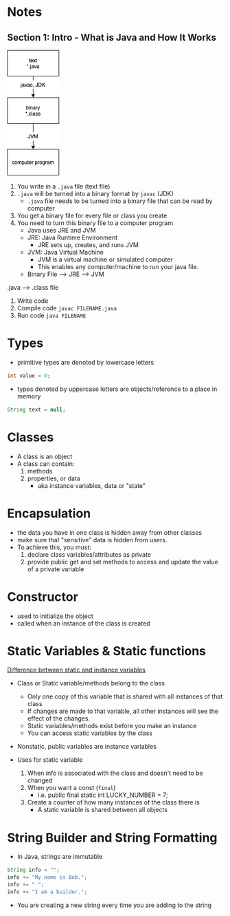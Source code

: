 # Notes
## Section 1: Intro - What is Java and How It Works

<img src="./img/java_compilation_diagram.png">

1. You write in a `.java` file (text file)
2. `.java` will be turned into a binary format by `javac` (JDK)
    * `.java` file needs to be turned into a binary file that can be read by computer
3. You get a binary file for every file or class you create
4. You need to turn this binary file to a computer program
    * Java uses JRE and JVM
    * JRE: Java Runtime Environment
        * JRE sets up, creates, and runs JVM
    * JVM: Java Virtual Machine
        * JVM is a virtual machine or simulated computer
        * This enables any computer/machine to run your java file.
    * Binary File --> JRE --> JVM

.java --> .class file
1. Write code
2. Compile code `javac FILENAME.java`
3. Run code `java FILENAME`

# Types
* primitive types are denoted by lowercase letters
```Java
int value = 0;
```
* types denoted by uppercase letters are objects/reference to a place in memory
```Java
String text = null;
```

# Classes
* A class is an object
* A class can contain:
    1. methods
    2. properties, or data
        - aka instance variables, data or "state"

# Encapsulation
* the data you have in one class is hidden away from other classes
* make sure that "sensitive" data is hidden from users.
* To achieve this, you must:
    1. declare class variables/attributes as private
    2. provide public get and set methods to access and update the value of a private variable

# Constructor
* used to initialize the object
* called when an instance of the class is created

# Static Variables & Static functions
[Difference between static and instance variables](https://softwareengineering.stackexchange.com/a/293480)
* Class or Static variable/methods belong to the class
    - Only one copy of this variable that is shared with all instances of that class
    - If changes are made to that variable, all other instances will see the effect of the changes.
    - Static variables/methods exist before you make an instance
    - You can access static variables by the class

* Nonstatic, public variables are instance variables
* Uses for static variable
    1. When info is associated with the class and doesn't need to be changed
    1. When you want a const (`final`)
        - i.e. public final static int LUCKY_NUMBER = 7;
    1. Create a counter of how many instances of the class there is
        - A static variable is shared between all objects

# String Builder and String Formatting
* In Java, strings are immutable
```Java
String info = "";
info += "My name is Bob.";
info += " ";
info += "I am a builder.";
```
* You are creating a new string every time you are adding to the string
